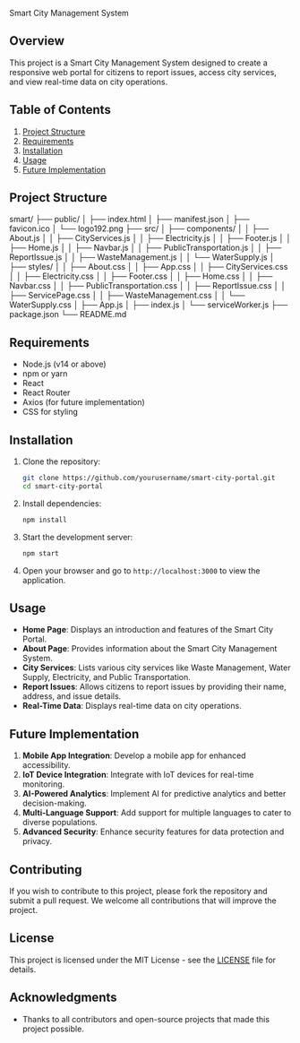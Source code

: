 Smart City Management System

## Overview

This project is a Smart City Management System designed to create a responsive web portal for citizens to report issues, access city services, and view real-time data on city operations.

## Table of Contents

1. [Project Structure](#project-structure)
2. [Requirements](#requirements)
3. [Installation](#installation)
4. [Usage](#usage)
5. [Future Implementation](#future-implementation)

## Project Structure
smart/
├── public/
│ ├── index.html
│ ├── manifest.json
│ ├── favicon.ico
│ └── logo192.png
├── src/
│ ├── components/
│ │ ├── About.js
│ │ ├── CityServices.js
│ │ ├── Electricity.js
│ │ ├── Footer.js
│ │ ├── Home.js
│ │ ├── Navbar.js
│ │ ├── PublicTransportation.js
│ │ ├── ReportIssue.js
│ │ ├── WasteManagement.js
│ │ └── WaterSupply.js
│ ├── styles/
│ │ ├── About.css
│ │ ├── App.css
│ │ ├── CityServices.css
│ │ ├── Electricity.css
│ │ ├── Footer.css
│ │ ├── Home.css
│ │ ├── Navbar.css
│ │ ├── PublicTransportation.css
│ │ ├── ReportIssue.css
│ │ ├── ServicePage.css
│ │ ├── WasteManagement.css
│ │ └── WaterSupply.css
│ ├── App.js
│ ├── index.js
│ └── serviceWorker.js
├── package.json
└── README.md


## Requirements

- Node.js (v14 or above)
- npm or yarn
- React
- React Router
- Axios (for future implementation)
- CSS for styling

## Installation

1. Clone the repository:
    ```sh
    git clone https://github.com/yourusername/smart-city-portal.git
    cd smart-city-portal
    ```

2. Install dependencies:
    ```sh
    npm install
    ```

3. Start the development server:
    ```sh
    npm start
    ```

4. Open your browser and go to `http://localhost:3000` to view the application.

## Usage

- **Home Page**: Displays an introduction and features of the Smart City Portal.
- **About Page**: Provides information about the Smart City Management System.
- **City Services**: Lists various city services like Waste Management, Water Supply, Electricity, and Public Transportation.
- **Report Issues**: Allows citizens to report issues by providing their name, address, and issue details.
- **Real-Time Data**: Displays real-time data on city operations.

## Future Implementation

1. **Mobile App Integration**: Develop a mobile app for enhanced accessibility.
2. **IoT Device Integration**: Integrate with IoT devices for real-time monitoring.
3. **AI-Powered Analytics**: Implement AI for predictive analytics and better decision-making.
4. **Multi-Language Support**: Add support for multiple languages to cater to diverse populations.
5. **Advanced Security**: Enhance security features for data protection and privacy.

## Contributing

If you wish to contribute to this project, please fork the repository and submit a pull request. We welcome all contributions that will improve the project.

## License

This project is licensed under the MIT License - see the [LICENSE](LICENSE) file for details.

## Acknowledgments

- Thanks to all contributors and open-source projects that made this project possible.


